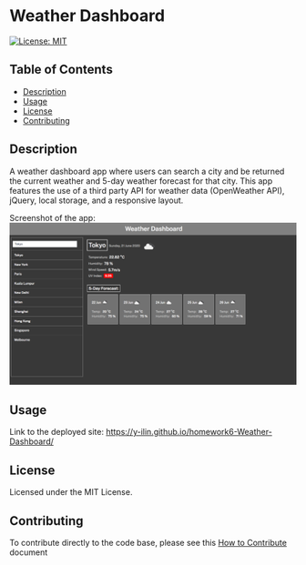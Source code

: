 # Weather Dashboard
[![License: MIT](https://img.shields.io/badge/License-MIT-yellow.svg)](https://opensource.org/licenses/MIT)

## Table of Contents
- [Description](#description)
- [Usage](#usage)
- [License](#license)
- [Contributing](#contributing)

## Description
A weather dashboard app where users can search a city and be returned the current weather and 5-day weather forecast for that city. This app features the use of a third party API for weather data (OpenWeather API), jQuery, local storage, and a responsive layout.

Screenshot of the app:
![Assigment Screenshot](./assets/screenshot.png)

## Usage
Link to the deployed site: https://y-ilin.github.io/homework6-Weather-Dashboard/

## License
Licensed under the MIT License.

## Contributing
To contribute directly to the code base, please see this [How to Contribute](https://github.com/Microsoft/vscode/wiki/How-to-Contribute) document
